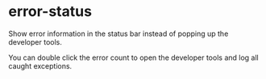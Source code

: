# error-status

Show error information in the status bar instead of popping up the developer tools.

You can double click the error count to open the developer tools and log all caught exceptions.
